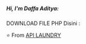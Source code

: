 

##### Hi, I'm Daffa Aditya:

DOWNLOAD FILE PHP Disini : 

⭐️ From [API LAUNDRY](https://drive.google.com/drive/folders/1iPCjvbSiRa4TkRYUmgWC3wRj5u7D8oz1?usp=share_link)
